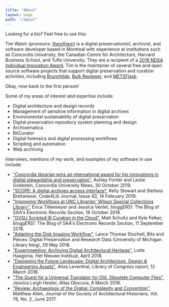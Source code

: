 ```yaml
---
title: "About"
layout: page
path: "/about"
---
```


Looking for a bio? Feel free to use this:

Tim Walsh (pronouns: [they/them](http://pronoun.is/they)) is a digital preservationist, archivist, and software developer based in Montreal with experience at institutions such as Concordia University, the Canadian Centre for Architecture, Harvard Business School, and Tufts University. They are a recipient of a [2019 NDSA Individual Innovation Award](https://ndsa.org/2019/10/16/ndsa-announces-winners-of-2019-innovation-awards.html). Tim is the maintainer of several free and open source software projects that support digital preservation and curation activities, including [Brunnhilde](https://github.com/tw4l/brunnhilde), [Bulk Reviewer](https://github.com/bulk-reviewer/bulk-reviewer), and [METSFlask](https://github.com/tw4l/metsflask).

Okay, now back to the first person!

Some of my areas of interest and expertise include:

* Digital architecture and design records
* Management of sensitive information in digital archives
* Environmental sustainability of digital preservation
* Digital preservation repository system planning and design
* Archivematica
* BitCurator
* Digital forensics and digital processing workflows
* Scripting and automation
* Web archiving

Interviews, mentions of my work, and examples of my software in use include:

* ["Concordia librarian wins an international award for his innovations in digital stewardship and preservation"](http://www.concordia.ca/cunews/main/stories/2019/10/30/concordia-librarian-wins-an-international-award-for-his-innovations-in-digital-stewardship-and-preservation.html?c=/news/archive), Ashley Fortier and Leslie Goldstein, Concordia University News, 30 October 2019.
* ["SCOPE: A digital archives access interface"](https://journal.code4lib.org/articles/14283), Kelly Stewart and Stefana Breitwieser, Code4Lib Journal, Issue 43, 14 February 2019.
* ["Improving Workflows at UNC Libraries' Wilson Special Collections Library"](https://saaers.wordpress.com/2018/10/16/improving-workflows-at-unc-libraries-wilson-special-collections-library/), Erica Titkemeyer and Jessica Venlet, bloggERS!: The Blog of SAA's Electronic Records Section, 16 October 2018.
* ["GVSU Scripted IR Curation in the Cloud"](https://saaers.wordpress.com/2018/09/11/gvsu-scripted-ir-curation-in-the-cloud/), Matt Schultz and Kyle Felker, bloggERS!: The Blog of SAA's Electronic Records Section, 11 September 2018.  
* ["Adapting the Disk Imaging Workflow"](https://www.lib.umich.edu/blogs/bits-and-pieces/adapting-disk-imaging-workflow), Lance Thomas Stuchell, Bits and Pieces: Digital Preservation and Research Data (University of Michigan Library blog), 29 May 2018.  
* ["Expertmeeting: Archiving Digital Architectural Heritage"](https://collectie.hetnieuweinstituut.nl/en/preservation/meeting-experts-archiving-digital-architectural-heritage), Lotte Haagsma, Het Nieuwe Instituut, April 2018. 
* ["Designing the Future Landscape: Digital Architecture, Design & Engineering Assets"](https://loc.gov/preservation/digital/meetings/DesigningTheFutureLandscapeReport.pdf), Aliza Leventhal, Library of Congress report, 12 March 2018.
* ["The Quest for a Universal Translator for Old, Obsolete Computer Files"](https://www.atlasobscura.com/articles/how-to-open-old-computer-files), Jessica Leigh Hester, Atlas Obscura, 8 March 2018.
* ["Review: Archaeology of the Digital: Complexity and Convention"](http://jsah.ucpress.edu/content/76/2/261), Matthew Allen, Journal of the Society of Architectural Historians, Vol. 76, No. 2, June 2017.
